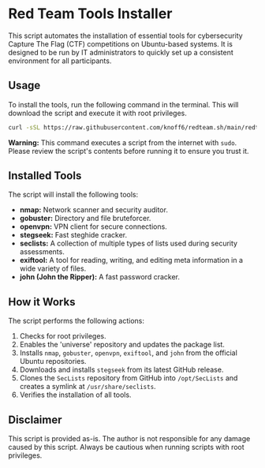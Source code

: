 # Red Team Tools Installer

This script automates the installation of essential tools for cybersecurity Capture The Flag (CTF) competitions on Ubuntu-based systems. It is designed to be run by IT administrators to quickly set up a consistent environment for all participants.

## Usage

To install the tools, run the following command in the terminal. This will download the script and execute it with root privileges.

```bash
curl -sSL https://raw.githubusercontent.com/knoff6/redteam.sh/main/redteam.sh | sudo bash
```

**Warning:** This command executes a script from the internet with `sudo`. Please review the script's contents before running it to ensure you trust it.

## Installed Tools

The script will install the following tools:

*   **nmap:** Network scanner and security auditor.
*   **gobuster:** Directory and file bruteforcer.
*   **openvpn:** VPN client for secure connections.
*   **stegseek:** Fast steghide cracker.
*   **seclists:** A collection of multiple types of lists used during security assessments.
*   **exiftool:** A tool for reading, writing, and editing meta information in a wide variety of files.
*   **john (John the Ripper):** A fast password cracker.

## How it Works

The script performs the following actions:

1.  Checks for root privileges.
2.  Enables the 'universe' repository and updates the package list.
3.  Installs `nmap`, `gobuster`, `openvpn`, `exiftool`, and `john` from the official Ubuntu repositories.
4.  Downloads and installs `stegseek` from its latest GitHub release.
5.  Clones the `SecLists` repository from GitHub into `/opt/SecLists` and creates a symlink at `/usr/share/seclists`.
6.  Verifies the installation of all tools.

## Disclaimer

This script is provided as-is. The author is not responsible for any damage caused by this script. Always be cautious when running scripts with root privileges.
